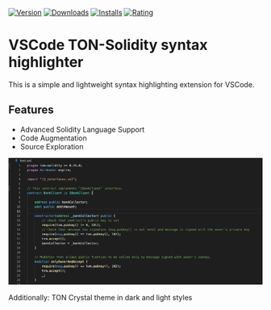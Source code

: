 [![Version](https://vsmarketplacebadge.apphb.com/version/Timuchen.ton-solidity.svg)](https://marketplace.visualstudio.com/items?itemName=Timuchen.ton-solidity) [![Downloads](https://vsmarketplacebadge.apphb.com/downloads/Timuchen.ton-solidity.svg)](https://marketplace.visualstudio.com/items?itemName=Timuchen.ton-solidity) [![Installs](https://vsmarketplacebadge.apphb.com/installs/Timuchen.ton-solidity.svg)](https://marketplace.visualstudio.com/items?itemName=Timuchen.ton-solidity) [![Rating](https://vsmarketplacebadge.apphb.com/rating-star/Timuchen.ton-solidity.svg)](https://marketplace.visualstudio.com/items?itemName=Timuchen.ton-solidity#review-details)

# VSCode TON-Solidity syntax highlighter

This is a simple and lightweight syntax highlighting extension for VSCode.

## Features

- Advanced Solidity Language Support
- Code Augmentation
- Source Exploration

![Screenshot](images/0000000000001.png)

Additionally:
TON Crystal theme in dark and light styles
